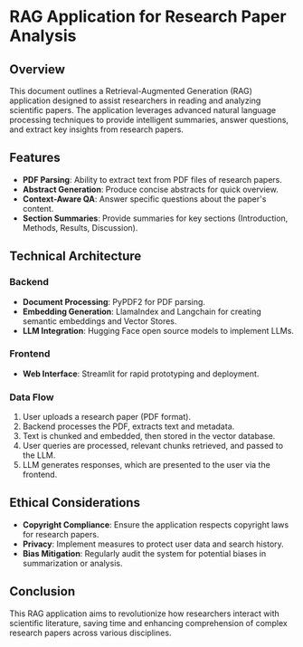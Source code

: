 # RAG Application for Research Paper Analysis

## Overview

This document outlines a Retrieval-Augmented Generation (RAG) application designed to assist researchers in reading and analyzing scientific papers. 
The application leverages advanced natural language processing techniques to provide intelligent summaries, answer questions, and extract key insights from research papers.

## Features

- **PDF Parsing**: Ability to extract text from PDF files of research papers.
- **Abstract Generation**: Produce concise abstracts for quick overview.
- **Context-Aware QA**: Answer specific questions about the paper's content.
- **Section Summaries**: Provide summaries for key sections (Introduction, Methods, Results, Discussion).

## Technical Architecture

### Backend

- **Document Processing**: PyPDF2 for PDF parsing.
- **Embedding Generation**: LlamaIndex and Langchain for creating semantic embeddings and Vector Stores.
- **LLM Integration**: Hugging Face open source models to implement LLMs.

### Frontend

- **Web Interface**: Streamlit for rapid prototyping and deployment.

### Data Flow

1. User uploads a research paper (PDF format).
2. Backend processes the PDF, extracts text and metadata.
3. Text is chunked and embedded, then stored in the vector database.
4. User queries are processed, relevant chunks retrieved, and passed to the LLM.
5. LLM generates responses, which are presented to the user via the frontend.

## Ethical Considerations

- **Copyright Compliance**: Ensure the application respects copyright laws for research papers.
- **Privacy**: Implement measures to protect user data and search history.
- **Bias Mitigation**: Regularly audit the system for potential biases in summarization or analysis.

## Conclusion

This RAG application aims to revolutionize how researchers interact with scientific literature, saving time and enhancing comprehension of complex research papers across various disciplines.
